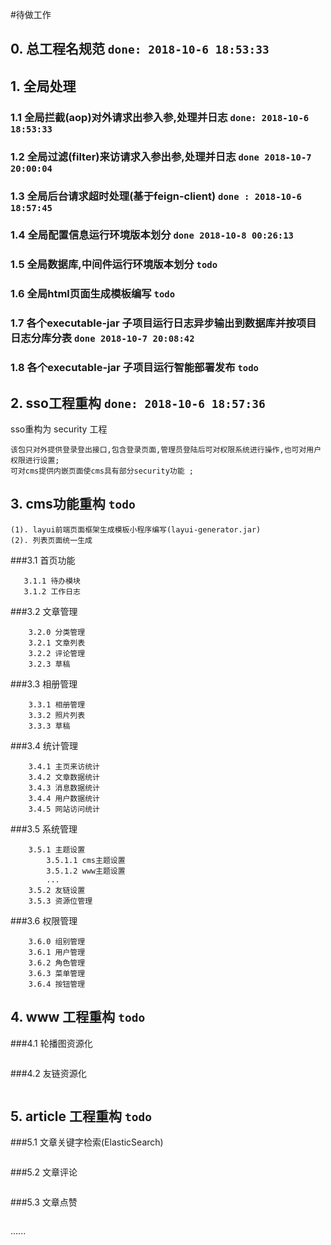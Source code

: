 #待做工作
## 0. 总工程名规范   `done: 2018-10-6 18:53:33`
## 1. 全局处理
### 1.1 全局拦截(aop)对外请求出参入参,处理并日志 `done: 2018-10-6 18:53:33`
### 1.2 全局过滤(filter)来访请求入参出参,处理并日志 `done 2018-10-7 20:00:04`
### 1.3 全局后台请求超时处理(基于feign-client)  `done : 2018-10-6 18:57:45`
### 1.4 全局配置信息运行环境版本划分  `done 2018-10-8 00:26:13`
### 1.5 全局数据库,中间件运行环境版本划分 `todo`
### 1.6 全局html页面生成模板编写 `todo`
### 1.7 各个executable-jar 子项目运行日志异步输出到数据库并按项目日志分库分表 `done 2018-10-7 20:08:42`
### 1.8 各个executable-jar 子项目运行智能部署发布 `todo`
## 2. sso工程重构 `done: 2018-10-6 18:57:36`
sso重构为 security 工程
````
该包只对外提供登录登出接口,包含登录页面,管理员登陆后可对权限系统进行操作,也可对用户权限进行设置;
可对cms提供内嵌页面使cms具有部分security功能 ;
````
## 3. cms功能重构  `todo`
````
(1). layui前端页面框架生成模板小程序编写(layui-generator.jar) 
(2). 列表页面统一生成
````
###3.1 首页功能
````
   3.1.1 待办模块
   3.1.2 工作日志
````
###3.2 文章管理
````
    3.2.0 分类管理
    3.2.1 文章列表
    3.2.2 评论管理
    3.2.3 草稿
````
###3.3 相册管理
````
    3.3.1 相册管理
    3.3.2 照片列表
    3.3.3 草稿
````
###3.4 统计管理
````
    3.4.1 主页来访统计
    3.4.2 文章数据统计
    3.4.3 消息数据统计
    3.4.4 用户数据统计
    3.4.5 网站访问统计
````
###3.5 系统管理
````
    3.5.1 主题设置
        3.5.1.1 cms主题设置
        3.5.1.2 www主题设置
        ...
    3.5.2 友链设置
    3.5.3 资源位管理
````
###3.6 权限管理
````
    3.6.0 组别管理
    3.6.1 用户管理
    3.6.2 角色管理
    3.6.3 菜单管理
    3.6.4 按钮管理
````
## 4. www 工程重构 `todo`
###4.1 轮播图资源化
````
````
###4.2 友链资源化
````
````
## 5. article 工程重构 `todo`

###5.1 文章关键字检索(ElasticSearch)
````
````
###5.2 文章评论
````
````
###5.3 文章点赞
````
````
 ......